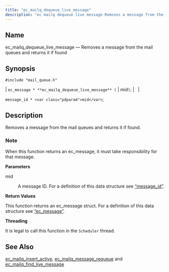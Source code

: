 ```yaml
---
title: "ec_mailq_dequeue_live_message"
description: "ec mailq dequeue live message Removes a message from the mail queues and returns it if found ec message ec mailq dequeue live message mid message id mid Removes a message from the mail queues and returns it if found When this function returns an ec message it must take..."
---
```


<a name="apis.ec_mailq_dequeue_live_message"></a> 
## Name

ec_mailq_dequeue_live_message — Removes a message from the mail queues and returns it if found

## Synopsis

`#include "mail_queue.h"`

| `ec_message * **ec_mailq_dequeue_live_message** (` | <var class="pdparam">mid</var>`)`; |   |

`message_id * <var class="pdparam">mid</var>`;<a name="idp54358768"></a> 
## Description

Removes a message from the mail queues and returns it if found.

### Note

When this function returns an ec_message, it must take responsibility for that message.

**<a name="idp54361456"></a> Parameters**

<dl class="variablelist">

<dt>mid</dt>

<dd>

A message ID. For a definition of this data structure see [“message_id”](/momentum/3/3-api/structs-message-id).

</dd>

</dl>

**<a name="idp54364768"></a> Return Values**

This function returns an ec_message struct. For a definition of this data structure see [“ec_message”](/momentum/3/3-api/structs-ec-message).

**<a name="idp54366304"></a> Threading**

It is legal to call this function in the `Scheduler` thread.

<a name="idp54367840"></a> 
## See Also

[ec_mailq_insert_active](/momentum/3/3-api/apis-ec-mailq-insert-active), [ec_mailq_message_requeue](/momentum/3/3-api/apis-ec-mailq-message-requeue) and [ec_mailq_find_live_message](/momentum/3/3-api/apis-ec-mailq-find-live-message)